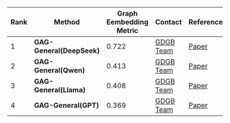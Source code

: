 |Rank|Method|Graph Eembedding Metric|Contact|References|Date|
|--|--|--|--|--|--|
|1|**GAG-General(DeepSeek)**|0.722|[GDGB Team](peng_jie@ruc.edu.cn)|[Paper]()|06.03.2025|
|2|**GAG-General(Qwen)**|0.413|[GDGB Team](peng_jie@ruc.edu.cn)|[Paper]()|06.03.2025|
|3|**GAG-General(Llama)**|0.408|[GDGB Team](peng_jie@ruc.edu.cn)|[Paper]()|06.03.2025|
|4|**GAG-General(GPT)**|0.369|[GDGB Team](peng_jie@ruc.edu.cn)|[Paper]()|06.03.2025|

